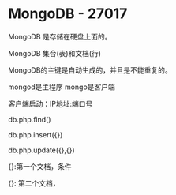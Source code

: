 # MongoDB - 27017

MongoDB 是存储在硬盘上面的。

MongoDB 集合(表)和文档(行)

MongoDB的主键是自动生成的，并且是不能重复的。

mongod是主程序 mongo是客户端

客户端启动：IP地址:端口号

db.php.find()

db.php.insert({})

db.php.update({},{})

{}:第一个文档，条件

{}: 第二个文档，









